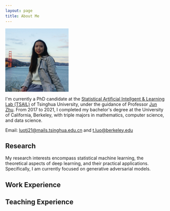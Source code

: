 ```yaml
---
layout: page
title: About Me
---
```


<img align="middle" width="200" height="200" src="photo.jpg">

I'm currently a PhD candidate at the [Statistical Artificial Intellgent & Learning Lab (TSAIL)](https://ml.cs.tsinghua.edu.cn/) of Tsinghua University, under the guidance of Professor  [Jun Zhu](https://ml.cs.tsinghua.edu.cn/~jun/index.shtml). From 2017 to 2021, I completed my bachelor's degree at the University of California, Berkeley, with triple majors in mathematics, computer science, and data science.

Email: luotj21@mails.tsinghua.edu.cn and t.luo@berkeley.edu

## Research
My research interests encompass statistical machine learning, the theoretical aspects of deep learning, and their practical applications. Specifically, I am currently focused on generative adversarial models.

## Work Experience 

## Teaching Experience 


  
  
